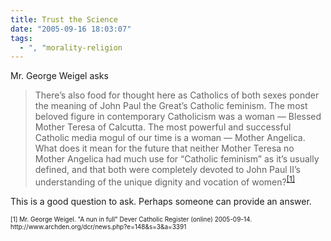 ```yaml
---
title: Trust the Science
date: "2005-09-16 18:03:07"
tags:
  - ", "morality-religion
---
```

<p>Mr. George Weigel asks</p>  <blockquote> There’s also food for thought here as Catholics of both sexes ponder the meaning of John Paul the Great’s Catholic feminism. The most beloved figure in contemporary Catholicism was a woman — Blessed Mother Teresa of Calcutta. The most powerful and successful Catholic media mogul of our time is a woman — Mother Angelica. What does it mean for the future that neither Mother Teresa no Mother Angelica had much use for “Catholic feminism” as it’s usually defined, and that both were completely devoted to John Paul II’s understanding of the unique dignity and vocation of women?<sup><a href="http://www.archden.org/dcr/news.php?e=148&s=3&a=3391">[1]</a></sup></blockquote>  <p>This is a good question to ask.  Perhaps someone can provide an answer.</p>  <font size="-2"> [1] Mr. George Weigel.  "A nun in full" Dever Catholic Register (online) 2005-09-14. http://www.archden.org/dcr/news.php?e=148&s=3&a=3391 </font>

